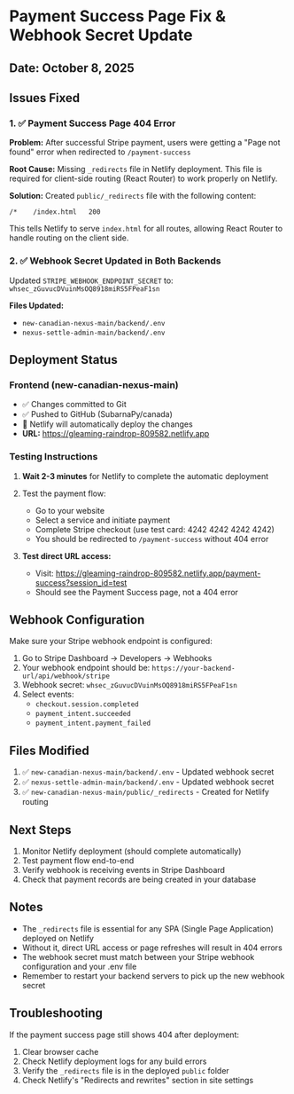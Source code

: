 # Payment Success Page Fix & Webhook Secret Update

## Date: October 8, 2025

## Issues Fixed

### 1. ✅ Payment Success Page 404 Error
**Problem:** After successful Stripe payment, users were getting a "Page not found" error when redirected to `/payment-success`

**Root Cause:** Missing `_redirects` file in Netlify deployment. This file is required for client-side routing (React Router) to work properly on Netlify.

**Solution:** Created `public/_redirects` file with the following content:
```
/*    /index.html   200
```

This tells Netlify to serve `index.html` for all routes, allowing React Router to handle routing on the client side.

### 2. ✅ Webhook Secret Updated in Both Backends

Updated `STRIPE_WEBHOOK_ENDPOINT_SECRET` to: `whsec_zGuvucDVuinMsOQ8918miRS5FPeaF1sn`

**Files Updated:**
- `new-canadian-nexus-main/backend/.env`
- `nexus-settle-admin-main/backend/.env`

## Deployment Status

### Frontend (new-canadian-nexus-main)
- ✅ Changes committed to Git
- ✅ Pushed to GitHub (SubarnaPy/canada)
- 🔄 Netlify will automatically deploy the changes
- **URL:** https://gleaming-raindrop-809582.netlify.app

### Testing Instructions

1. **Wait 2-3 minutes** for Netlify to complete the automatic deployment
2. Test the payment flow:
   - Go to your website
   - Select a service and initiate payment
   - Complete Stripe checkout (use test card: 4242 4242 4242 4242)
   - You should be redirected to `/payment-success` without 404 error

3. **Test direct URL access:**
   - Visit: https://gleaming-raindrop-809582.netlify.app/payment-success?session_id=test
   - Should see the Payment Success page, not a 404 error

## Webhook Configuration

Make sure your Stripe webhook endpoint is configured:
1. Go to Stripe Dashboard → Developers → Webhooks
2. Your webhook endpoint should be: `https://your-backend-url/api/webhook/stripe`
3. Webhook secret: `whsec_zGuvucDVuinMsOQ8918miRS5FPeaF1sn`
4. Select events:
   - `checkout.session.completed`
   - `payment_intent.succeeded`
   - `payment_intent.payment_failed`

## Files Modified

1. ✅ `new-canadian-nexus-main/backend/.env` - Updated webhook secret
2. ✅ `nexus-settle-admin-main/backend/.env` - Updated webhook secret  
3. ✅ `new-canadian-nexus-main/public/_redirects` - Created for Netlify routing

## Next Steps

1. Monitor Netlify deployment (should complete automatically)
2. Test payment flow end-to-end
3. Verify webhook is receiving events in Stripe Dashboard
4. Check that payment records are being created in your database

## Notes

- The `_redirects` file is essential for any SPA (Single Page Application) deployed on Netlify
- Without it, direct URL access or page refreshes will result in 404 errors
- The webhook secret must match between your Stripe webhook configuration and your .env file
- Remember to restart your backend servers to pick up the new webhook secret

## Troubleshooting

If the payment success page still shows 404 after deployment:
1. Clear browser cache
2. Check Netlify deployment logs for any build errors
3. Verify the `_redirects` file is in the deployed `public` folder
4. Check Netlify's "Redirects and rewrites" section in site settings
